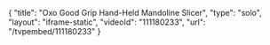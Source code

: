 {
    "title": "Oxo Good Grip Hand-Held Mandoline Slicer",
    "type": "solo",
    "layout": "iframe-static",
    "videoId": "111180233",
    "url": "\/tvpembed\/111180233"
}